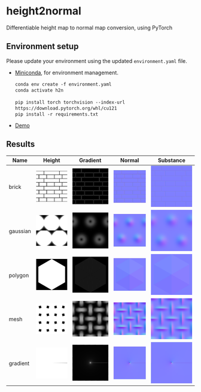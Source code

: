 # height2normal
Differentiable height map to normal map conversion, using PyTorch

## Environment setup
Please update your environment using the updated `environment.yaml` file.

- [Miniconda](https://docs.conda.io/projects/miniconda/en/latest/), for environment management.

    ```
    conda env create -f environment.yaml
    conda activate h2n

    pip install torch torchvision --index-url https://download.pytorch.org/whl/cu121
    pip install -r requirements.txt
    ```
- [Demo](demo.ipynb)

## Results
| Name   | Height               | Gradient                 |  Normal                       | Substance                  |
|--------|--------------------  |-----------------------   |-----------------------------|-------------------------     |
|brick   |![](data/brick.png)   |![](res/brick_grad.png)   | ![](res/brick_normal.png)     | ![](res/brick_normal_sd.png)    |
|gaussian|![](data/gaussian.png)|![](res/gaussian_grad.png)| ![](res/gaussian_normal.png)  | ![](res/gaussian_normal_sd.png) |
|polygon |![](data/polygon.png) |![](res/polygon_grad.png) | ![](res/polygon_normal.png)   | ![](res/polygon_normal_sd.png)  |
|mesh    |![](data/mesh.png)    |![](res/mesh_grad.png)    | ![](res/mesh_normal.png)      | ![](res/mesh_normal_sd.png)     |
|gradient|![](data/gradient.png)|![](res/gradient_grad.png)| ![](res/gradient_normal.png)  | ![](res/gradient_normal_sd.png) |